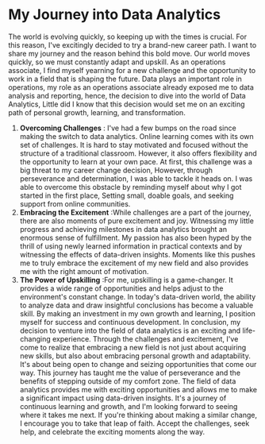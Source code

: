 # My Journey into Data Analytics
The world is evolving quickly, so keeping up with the times is crucial. For this reason, I've excitingly decided to try a brand-new career path. I want to share my journey and the reason behind this bold move. Our world moves quickly, so we must constantly adapt and upskill.
As an operations associate, I find myself yearning for a new challenge and the opportunity to work in a field that is shaping the future. Data plays an important role in operations, my role as an operations associate already exposed me to data analysis and reporting, hence, the decision to dive into the world of Data Analytics, Little did I know that this decision would set me on an exciting path of personal growth, learning, and transformation.
1. **Overcoming Challenges** : I've had a few bumps on the road since making the switch to data analytics. Online learning comes with its own set of challenges. It is hard to stay motivated and focused without the structure of a traditional classroom. However, it also offers flexibility and the opportunity to learn at your own pace.
At first, this challenge was a big threat to my career change decision, However, through perseverance and determination, I was able to tackle it heads on. I was able to overcome this obstacle by reminding myself about why I got started in the first place, Setting small, doable goals, and seeking support from online communities.
2. **Embracing the Excitement** :While challenges are a part of the journey, there are also moments of pure excitement and joy. Witnessing my little progress and achieving milestones in data analytics brought an enormous sense of fulfillment. My passion has also been hyped by the thrill of using newly learned information in practical contexts and by witnessing the effects of data-driven insights. Moments like this pushes me to truly embrace the excitement of my new field and also provides me with the right amount of motivation.
3. **The Power of Upskilling** :For me, upskilling is a game-changer. It provides a wide range of opportunities and helps adjust to the environment's constant change. In today's data-driven world, the ability to analyze data and draw insightful conclusions has become a valuable skill. By making an investment in my own growth and learning, I position myself for success and continuous development.
In conclusion, my decision to venture into the field of data analytics is an exciting and life-changing experience. Through the challenges and excitement, I've come to realize that embracing a new field is not just about acquiring new skills, but also about embracing personal growth and adaptability. It's about being open to change and seizing opportunities that come our way.
This journey has taught me the value of perseverance and the benefits of stepping outside of my comfort zone. The field of data analytics provides me with exciting opportunities and allows me to make a significant impact using data-driven insights. It's a journey of continuous learning and growth, and I'm looking forward to seeing where it takes me next.
If you're thinking about making a similar change, I encourage you to take that leap of faith. Accept the challenges, seek help, and celebrate the exciting moments along the way.
